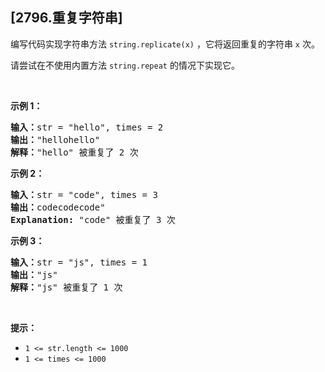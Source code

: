 ## [2796.重复字符串]
<p>编写代码实现字符串方法 <code>string.replicate(x)</code> ，它将返回重复的字符串 <code>x</code> 次。</p>

<p>请尝试在不使用内置方法 <code>string.repeat</code> 的情况下实现它。</p>

<p>&nbsp;</p>

<p><strong class="example">示例 1：</strong></p>

<pre>
<b>输入：</b>str = "hello", times = 2
<b>输出：</b>"hellohello"
<b>解释：</b>"hello" 被重复了 2 次
</pre>

<p><strong class="example">示例 2：</strong></p>

<pre>
<strong>输入：</strong>str = "code", times = 3
<b>输出：</b>codecodecode"
<strong>Explanation:</strong> "code" 被重复了 3 次
</pre>

<p><strong class="example">示例 3：</strong></p>

<pre>
<b>输入：</b>str = "js", times = 1
<b>输出：</b>"js"
<b>解释：</b>"js" 被重复了 1 次
</pre>

<p>&nbsp;</p>

<p><strong>提示：</strong></p>

<ul>
	<li><code>1 &lt;= str.length &lt;= 1000</code></li>
	<li><code>1 &lt;= times &lt;= 1000</code></li>
</ul>
